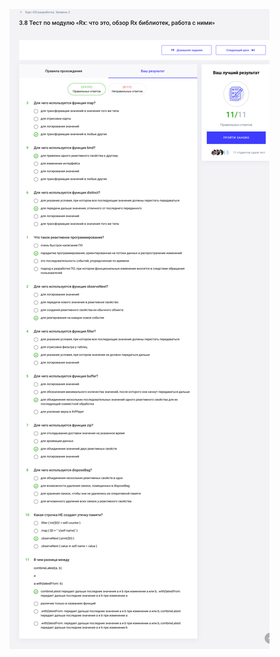 ![alt-текст](https://github.com/AsahiOcean/Skillbox/blob/master/iOS-%D1%80%D0%B0%D0%B7%D1%80%D0%B0%D0%B1%D0%BE%D1%82%D0%BA%D0%B0.%20%D0%A3%D1%80%D0%BE%D0%B2%D0%B5%D0%BD%D1%8C%202/3.%20R%D1%85%20%D1%87%D1%82%D0%BE%20%D1%8D%D1%82%D0%BE%2C%20%D0%BE%D0%B1%D0%B7%D0%BE%D1%80%20R%D1%85%20%D0%B1%D0%B8%D0%B1%D0%BB%D0%B8%D0%BE%D1%82%D0%B5%D0%BA%2C%20%D1%80%D0%B0%D0%B1%D0%BE%D1%82%D0%B0%20%D1%81%20%D0%BD%D0%B8%D0%BC%D0%B8/%D0%A2%D0%B5%D1%81%D1%82%20%D0%BF%D0%BE%20%D0%BC%D0%BE%D0%B4%D1%83%D0%BB%D1%8E%20R%D1%85.png "")
